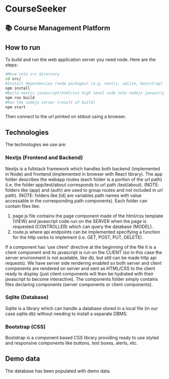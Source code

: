 # **CourseSeeker**
## 📚 Course Management Platform
## How to run
To build and run the web application server you need node.
Here are the steps:
```bash
#Move into src directory
cd src/
#Install dependencies (node packages) (e.g. nextjs, sqlite, bootstrap)
npm install
#Build nextjs javascript/html/css high level code into nodejs javascript (server) and html/css/javascript (client)
npm run build
#Run the nodejs server (result of build)
npm start
```
Then connect to the url printed on stdout using a browser.

## Technologies
The technologies we use are:

### Nextjs (Frontend and Backend)
Nextjs is a fullstack framework which handles both backend (implemented in Node) and frontend (implemented in browser with React library).
The app folder describes the webapp routes (each folder is a portion of the url path) (i.e. the folder app/test/about corresponds to url path /test/about).
(NOTE: folders like (app) and (auth) are used to group routes and not included in url path).
(NOTE: folders like \[id\] are variables path names with value accessable in the corresponding path components).
Each folder can contain files like:
1. page.js file contains the page component made of the html/css template (VIEW) and javascript code run on the SERVER when the page
is requested (CONTROLLER) which can query the database (MODEL).
2. route.js where api endpoints can be implemented specifying a function for the http verbs to implement (i.e. GET, POST, PUT, DELETE). 

If a component has 'use client' directive at the beginning of the file it is a client component and its javascript is run on the CLIENT (so in this case 
the server environment is not available, like db, but still can be made http api requests).
We have server side rendering enabled so both server and client components are rendered on server and sent as HTML/CSS to the client ready to display (just
client components will then be hydrated with their javascript to become interactive).
The components folder simply contains files declaring components (server components or client components).

### Sqlite (Database)
Sqlite is a library which can handle a database stored in a local file (in our case sqlite.db) without needing to install a separate DBMS.

### Bootstrap (CSS)
Bootstrap is a component based CSS library providing ready to use styled and responsive components like buttons, text boxes, alerts, etc.

## Demo data
The database has been populated with demo data.

